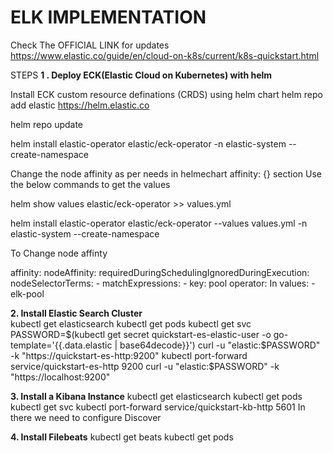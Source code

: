 # ELK IMPLEMENTATION

Check The OFFICIAL LINK for updates
https://www.elastic.co/guide/en/cloud-on-k8s/current/k8s-quickstart.html

STEPS
**1 . Deploy ECK(Elastic Cloud on Kubernetes) with helm**

Install ECK custom resource definations (CRDS) using helm chart 
helm repo add elastic https://helm.elastic.co

helm repo update

helm install elastic-operator elastic/eck-operator -n elastic-system --create-namespace

Change the node affinity as per needs in helmechart affinity: {} section
Use the below commands to get the values

helm show values elastic/eck-operator >> values.yml  

helm install elastic-operator elastic/eck-operator --values values.yml -n elastic-system --create-namespace

To Change node affinty

affinity:
  nodeAffinity:
    requiredDuringSchedulingIgnoredDuringExecution:
      nodeSelectorTerms:
      - matchExpressions:
        - key: pool
          operator: In
          values:
          - elk-pool

**2. Install Elastic Search Cluster**     
kubectl get elasticsearch
kubectl get pods 
kubectl get svc 
PASSWORD=$(kubectl get secret quickstart-es-elastic-user -o go-template='{{.data.elastic | base64decode}}')
curl -u "elastic:$PASSWORD" -k "https://quickstart-es-http:9200"
kubectl port-forward service/quickstart-es-http 9200
curl -u "elastic:$PASSWORD" -k "https://localhost:9200"

**3. Install a Kibana Instance**
kubectl get elasticsearch
kubectl get pods 
kubectl get svc 
kubectl port-forward service/quickstart-kb-http 5601
In there we need to configure Discover 

**4. Install Filebeats**
kubectl get beats
kubectl get pods 


















   
